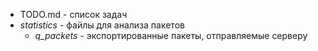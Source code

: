  - TODO.md - список задач
 - *statistics* - файлы для анализа пакетов
 	- *q_packets* - экспортированные пакеты, отправляемые серверу 